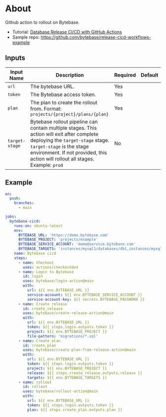 # About

Github action to rollout on Bytebase.

- Tutorial:
  [Database Release CI/CD with GitHub Actions](http://bytebase.com/docs/tutorials/github-release-cicd-workflow/)
- Sample repo: https://github.com/bytebase/release-cicd-workflows-example

## Inputs

| Input Name     | Description                                                                                                                                                                                                                                    | Required | Default |
| -------------- | ---------------------------------------------------------------------------------------------------------------------------------------------------------------------------------------------------------------------------------------------- | -------- | ------- |
| `url`          | The bytebase URL.                                                                                                                                                                                                                              | Yes      |         |
| `token`        | The Bytebase access token.                                                                                                                                                                                                                     | Yes      |         |
| `plan`         | The plan to create the rollout from. Format: `projects/{project}/plans/{plan}`                                                                                                                                                                 | Yes      |         |
| `target-stage` | Bytebase rollout pipeline can contain multiple stages. This action will exit after complete deploying the `target-stage` stage. `target-stage` is the stage environment. If not provided, this action will rollout all stages. Example: `prod` | No       |         |

## Example

```yaml
on:
  push:
    branches:
      - main

jobs:
  bytebase-cicd:
    runs-on: ubuntu-latest
    env:
      BYTEBASE_URL: 'https://demo.bytebase.com'
      BYTEBASE_PROJECT: 'projects/example'
      BYTEBASE_SERVICE_ACCOUNT: 'demo@service.bytebase.com'
      BYTEBASE_TARGETS: 'instances/mysql1/databases/db1,instances/mysql1/databases/db2'
    name: Bytebase cicd
    steps:
      - name: Checkout
        uses: actions/checkout@v4
      - name: Login to Bytebase
        id: login
        uses: bytebase/login-action@main
        with:
          url: ${{ env.BYTEBASE_URL }}
          service-account: ${{ env.BYTEBASE_SERVICE_ACCOUNT }}
          service-account-key: ${{ secrets.BYTEBASE_PASSWORD }}
      - name: Create release
        id: create_release
        uses: bytebase/create-release-action@main
        with:
          url: ${{ env.BYTEBASE_URL }}
          token: ${{ steps.login.outputs.token }}
          project: ${{ env.BYTEBASE_PROJECT }}
          file-pattern: 'migrations/*.sql'
      - name: Create plan
        id: create_plan
        uses: bytebase/create-plan-from-release-action@main
        with:
          url: ${{ env.BYTEBASE_URL }}
          token: ${{ steps.login.outputs.token }}
          project: ${{ env.BYTEBASE_PROJECT }}
          release: ${{ steps.create_release.outputs.release }}
          targets: ${{ env.BYTEBASE_TARGETS }}
      - name: rollout
        id: rollout
        uses: bytebase/rollout-action@main
        with:
          url: ${{ env.BYTEBASE_URL }}
          token: ${{ steps.login.outputs.token }}
          plan: ${{ steps.create_plan.outputs.plan }}
```

